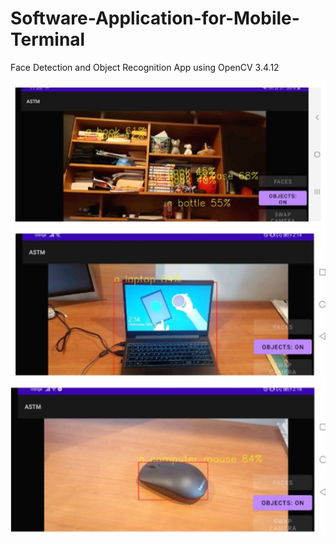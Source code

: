 # Software-Application-for-Mobile-Terminal
Face Detection and Object Recognition App using OpenCV 3.4.12

<img src="images/objects1.jpg">

<img src="images/objects2.jpg">

<img src="images/objects3.jpg">
